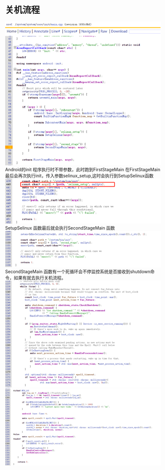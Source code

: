 # 关机流程

![Alt text](../../tmpimage/image-1.png)
Android的init 程序执行时不带参数，此时跑到FirstStageMain
在FirstStageMain最后会再次执行init，传入参数selinux_setup,这时会执行到SetupSelinux函数
![Alt text](../../tmpimage/image-2.png)
SetupSelinux  函数最后就会执行SecondStageMain 函数
![Alt text](../../tmpimage/image-3.png)
SecondStageMain 函数有一个死循环会不停监控系统是否接收到shutdown命令，如果有就去执行关机流程。
![Alt text](../../tmpimage/image-4.png)
![Alt text](../../tmpimage/image-5.png)
